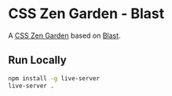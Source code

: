 # CSS Zen Garden - Blast

A [CSS Zen Garden](https://csszengarden.com/) based on [Blast](https://blast.io/en/about).

## Run Locally

```bash
npm install -g live-server
live-server .
```
